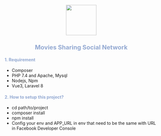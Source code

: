 <p align="center">
    <image src="./public/images/default/brand.png" width="100px"></image>
    <h2 style="color: #92A8D1; font-size:20px; font-family: `Niconne`, cursive" align="center">Movies Sharing Social Network</h2>
</p>
<div>
<h4 style="color: #92A8D1">
    1. Requirement
</h4>
<ul>
<li>Composer</li>
<li>PHP 7.4 and Apache, Mysql</li>
<li>Nodejs, Npm</li>
<li>Vue3, Laravel 8</li>
</ul>
</div>

<h4 style="color: #92A8D1">
    2. How to setup this project?
</h4>
<ul>
<li>cd path/to/project</li>
<li>composer install</li>
<li>npm install</li>
<li>Config your env and APP_URL in env that need to be the same with URL in Facebook Developer Console</li>
</ul>
</div>
